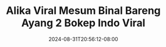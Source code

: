 --- 
title: "Alika Viral Mesum Binal Bareng Ayang 2 Bokep Indo Viral"
description: "nonton bokep Alika Viral Mesum Binal Bareng Ayang 2 Bokep Indo Viral simontok    "
date: 2024-08-31T20:56:12-08:00
file_code: "741nnxjookvo"
draft: false
cover: "y9s65q6axkefi1y6.jpg"
tags: ["Alika", "Viral", "Mesum", "Binal", "Bareng", "Ayang", "Bokep", "Indo", "Viral", "bokep-indo", "bokep-viral", "bokep-ig"]
length: 257
fld_id: "1235299"
foldername: "ALIKA TISSA SMA"
categories: ["ALIKA TISSA SMA"]
views: 508
---